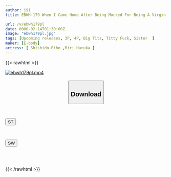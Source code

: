 ```yaml
---
author: j91
title: EBWH-179 When I Came Home After Being Mocked For Being A Virgin In The City, I Found My Big-breasted Sisters-in-law Who Were Full Of Motherly Love And Doted On Me, And I Lost My Virginity And Had Sweet Sex With Them, Making Me Cum 7 Times Haruka Lili And Riho Shishido

url: /v/ebwh179pl
date: 0000-02-14T01:30:00Z
image: "ebwh179pl.jpg"
tags: [Upcoming releases, 3P, 4P, Big Tits, Titty Fuck, Sister	]
maker: [E-body]
actress: [ Shishido Riho ,Riri Haruka ]
---
```



{{< rawhtml >}}

<div class="video" data-videoid="pending_link.html">
    <a href="javascript:;">
        <img src="/v/ebwh179pl/ebwh179pl.jpg" width="WIDTH" height="HEIGHT" alt="ebwh179pl.mp4" loading="lazy">
    </a>
</div>

<script type="text/javascript" src="https://j91.asia/asset/on-demand-pend.js"></script>

<br>
  <link rel="stylesheet" href="https://j91.asia/asset/bs5.css">
  
  <center>
  <button class="btn btn-primary" type="button" data-bs-toggle="collapse" data-bs-target=".multi-collapse" aria-expanded="false" aria-controls="multiCollapseExample1 multiCollapseExample2"><h2>Download</h2></button></center>
</p>
<div class="row">
  <div class="col">
    <div class="collapse multi-collapse" id="multiCollapseExample1">
      <div class="card card-body">
	      	      <br>
<div class="buttons">  
<p><a href="https://j91.asia/pending_link.html" target="_blank"><button class="btn-hover color-3"><i class="fa fa-download"></i> ST</button></a></p></div>
    </div>
  </div>
</div>
  <div class="col">
    <div class="collapse multi-collapse" id="multiCollapseExample2">
      <div class="card card-body">
	      <br>
<div class="buttons">
<p><a href="https://j91.asia/pending_link.html" target="_blank"><button class="btn-hover color-2"><i class="fa fa-download"></i> SW</button></a></p></div>
<br><br>
      </div>
    </div>
  </div>
</div>

{{< /rawhtml >}}